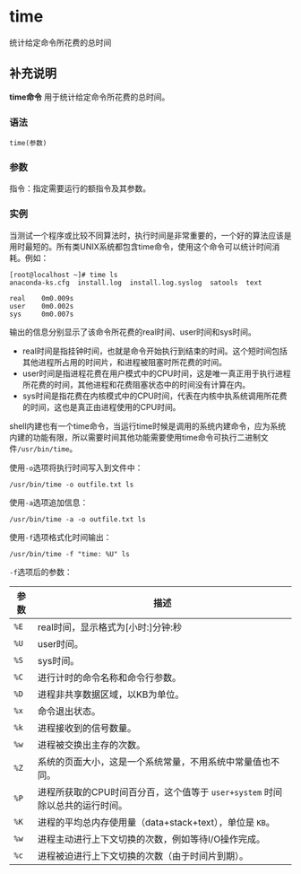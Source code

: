 time
===

统计给定命令所花费的总时间

## 补充说明

**time命令** 用于统计给定命令所花费的总时间。

###  语法

```
time(参数)
```

###  参数

指令：指定需要运行的额指令及其参数。

###  实例

当测试一个程序或比较不同算法时，执行时间是非常重要的，一个好的算法应该是用时最短的。所有类UNIX系统都包含time命令，使用这个命令可以统计时间消耗。例如：

```
[root@localhost ~]# time ls
anaconda-ks.cfg  install.log  install.log.syslog  satools  text

real    0m0.009s
user    0m0.002s
sys     0m0.007s
```

输出的信息分别显示了该命令所花费的real时间、user时间和sys时间。

*   real时间是指挂钟时间，也就是命令开始执行到结束的时间。这个短时间包括其他进程所占用的时间片，和进程被阻塞时所花费的时间。
*   user时间是指进程花费在用户模式中的CPU时间，这是唯一真正用于执行进程所花费的时间，其他进程和花费阻塞状态中的时间没有计算在内。
*   sys时间是指花费在内核模式中的CPU时间，代表在内核中执系统调用所花费的时间，这也是真正由进程使用的CPU时间。

shell内建也有一个time命令，当运行time时候是调用的系统内建命令，应为系统内建的功能有限，所以需要时间其他功能需要使用time命令可执行二进制文件`/usr/bin/time`。

使用`-o`选项将执行时间写入到文件中：

```
/usr/bin/time -o outfile.txt ls
```

使用`-a`选项追加信息：

```
/usr/bin/time -a -o outfile.txt ls
```

使用`-f`选项格式化时间输出：

```
/usr/bin/time -f "time: %U" ls
```

`-f`选项后的参数：

参数 | 描述
--- | ---
`%E` | real时间，显示格式为[小时:]分钟:秒
`%U` | user时间。
`%S` | sys时间。
`%C` | 进行计时的命令名称和命令行参数。
`%D` | 进程非共享数据区域，以KB为单位。
`%x` | 命令退出状态。
`%k` | 进程接收到的信号数量。
`%w` | 进程被交换出主存的次数。
`%Z` | 系统的页面大小，这是一个系统常量，不用系统中常量值也不同。
`%P` | 进程所获取的CPU时间百分百，这个值等于 `user+system` 时间除以总共的运行时间。
`%K` | 进程的平均总内存使用量（data+stack+text），单位是 `KB`。
`%w` | 进程主动进行上下文切换的次数，例如等待I/O操作完成。
`%c` | 进程被迫进行上下文切换的次数（由于时间片到期）。

<!-- Linux命令行搜索引擎：https://jaywcjlove.github.io/linux-command/ -->